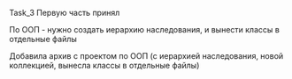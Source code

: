 Task_3
Первую часть принял

По ООП - нужно создать иерархию наследования, и вынести классы в отдельные файлы  

Добавила архив с проектом по ООП (с иерархией наследования, новой коллекцией, вынесла классы в отдельные файлы)
